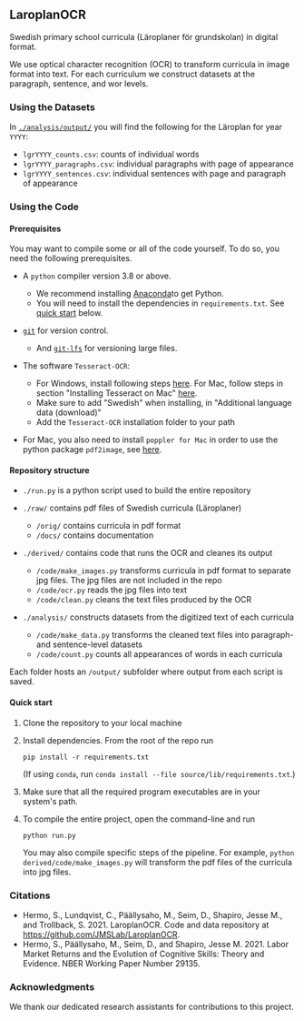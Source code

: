 ## LaroplanOCR

Swedish primary school curricula (Läroplaner för grundskolan) in digital format.

We use optical character recognition (OCR) to transform curricula in image format into text.
For each curriculum we construct datasets at the paragraph, sentence, and wor levels.

### Using the Datasets

In [`./analysis/output/`](analysis/output) you will find the following for the Läroplan for year `YYYY`:
* `lgrYYYY_counts.csv`: counts of individual words
* `lgrYYYY_paragraphs.csv`: individual paragraphs with page of appearance
* `lgrYYYY_sentences.csv`: individual sentences with page and paragraph of appearance

### Using the Code

#### Prerequisites

You may want to compile some or all of the code yourself.
To do so, you need the following prerequisites.

- A `python` compiler version 3.8 or above.
    - We recommend installing [Anaconda](https://www.anaconda.com/products/individual)to get Python.
    - You will need to install the dependencies in `requirements.txt`. See [quick start](#quick-start) below.

- [`git`](https://git-scm.com/downloads) for version control.
    - And [`git-lfs`](https://git-lfs.github.com/) for versioning large files.

- The software `Tesseract-OCR`:
    - For Windows, install following steps [here](https://stackoverflow.com/a/53672281). For Mac, follow steps in section "Installing Tesseract on Mac" [here](https://guides.library.illinois.edu/c.php?g=347520&p=4121425).
    - Make sure to add "Swedish" when installing, in "Additional language data (download)"
    - Add the `Tesseract-OCR` installation folder to your path

- For Mac, you also need to install `poppler for Mac` in order to use the python package `pdf2image`, see [here](https://github.com/Belval/pdf2image/blob/master/README.md).


#### Repository structure

- `./run.py` is a python script used to build the entire repository

- `./raw/` contains pdf files of Swedish curricula (Läroplaner)
   - `/orig/` contains curricula in pdf format
   - `/docs/` contains documentation

- `./derived/` contains code that runs the OCR and cleanes its output
   - `/code/make_images.py` transforms curricula in pdf format to separate jpg files. The jpg files are not included in the repo
   - `/code/ocr.py` reads the jpg files into text
   - `/code/clean.py` cleans the text files produced by the OCR

- `./analysis/` constructs datasets from the digitized text of each curricula
   - `/code/make_data.py` transforms the cleaned text files into paragraph- and sentence-level datasets
   - `/code/count.py` counts all appearances of words in each curricula

Each folder hosts an `/output/` subfolder where output from each script is saved.


#### Quick start

1. Clone the repository to your local machine

2. Install dependencies. From the root of the repo run

    ```
    pip install -r requirements.txt
    ```

    (If using `conda`, run `conda install --file source/lib/requirements.txt`.)

3. Make sure that all the required program executables are in your system's path.

4. To compile the entire project, open the command-line and run

    ```
    python run.py
    ```

    You may also compile specific steps of the pipeline. 
    For example, `python derived/code/make_images.py` will transform the pdf files of the curricula into jpg files.


### Citations

* Hermo, S., Lundqvist, C., Päällysaho, M., Seim, D., Shapiro, Jesse M., and Trollback, S. 2021. LaroplanOCR. Code and data repository at https://github.com/JMSLab/LaroplanOCR.
* Hermo, S., Päällysaho, M., Seim, D., and Shapiro, Jesse M. 2021. Labor Market Returns and the Evolution of Cognitive Skills: Theory and Evidence. NBER Working Paper Number 29135.


### Acknowledgments

We thank our dedicated research assistants for contributions to this project.

